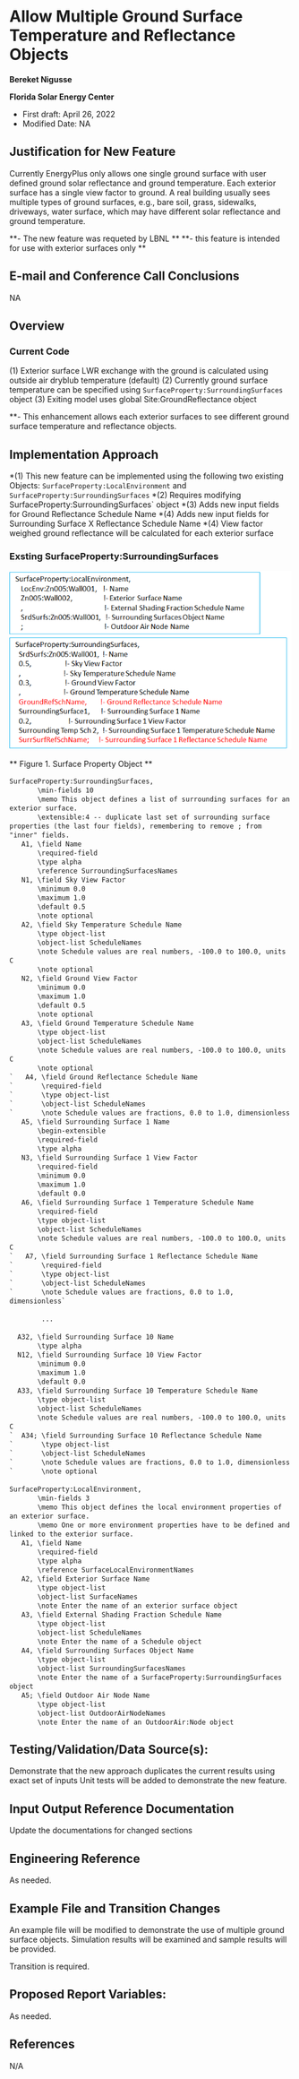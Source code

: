 Allow Multiple Ground Surface Temperature and Reflectance Objects
======================

**Bereket Nigusse**

**Florida Solar Energy Center**

 - First draft: April 26, 2022
 - Modified Date: NA

## Justification for New Feature ##

Currently EnergyPlus only allows one single ground surface with user defined ground solar reflectance and ground temperature. Each exterior surface has a single view factor to ground. A real building usually sees multiple types of ground surfaces, e.g., bare soil, grass, sidewalks, driveways, water surface, which may have different solar reflectance and ground temperature.

**- The new feature was requeted by LBNL **
**- this feature is intended for use with exterior surfaces only **

## E-mail and  Conference Call Conclusions ##

NA

## Overview ##

### Current Code ###

(1) Exterior surface LWR exchange with the ground is calculated using outside air dryblub temperature (default)
(2) Currently ground surface temperature can be specified using `SurfaceProperty:SurroundingSurfaces` object 
(3) Exiting model uses global Site:GroundReflectance object

**- This enhancement allows each exterior surfaces to see different ground surface temperature and reflectance objects.

## Implementation Approach ##

*(1) This new feature can be implemented using the following two existing Objects:
     `SurfaceProperty:LocalEnvironment` and `SurfaceProperty:SurroundingSurfaces`
*(2) Requires modifying SurfaceProperty:SurroundingSurfaces` object
*(3) Adds new input fields for Ground Reflectance Schedule Name
*(4) Adds new input fields for Surrounding Surface X Reflectance Schedule Name
*(4) View factor weighed ground reflectance will be calculated for each exterior surface

### Exsting SurfaceProperty:SurroundingSurfaces ###



![Figure 1](GroundSurfaceProperties_I.PNG)

** Figure 1. Surface Property Object **
 
``` 
SurfaceProperty:SurroundingSurfaces,
       \min-fields 10
       \memo This object defines a list of surrounding surfaces for an exterior surface.
       \extensible:4 -- duplicate last set of surrounding surface properties (the last four fields), remembering to remove ; from "inner" fields.
   A1, \field Name
       \required-field
       \type alpha
       \reference SurroundingSurfacesNames
   N1, \field Sky View Factor
       \minimum 0.0
       \maximum 1.0
       \default 0.5
       \note optional
   A2, \field Sky Temperature Schedule Name
       \type object-list
       \object-list ScheduleNames
       \note Schedule values are real numbers, -100.0 to 100.0, units C
       \note optional
   N2, \field Ground View Factor
       \minimum 0.0
       \maximum 1.0
       \default 0.5
       \note optional
   A3, \field Ground Temperature Schedule Name
       \type object-list
       \object-list ScheduleNames
       \note Schedule values are real numbers, -100.0 to 100.0, units C
       \note optional
`   A4, \field Ground Reflectance Schedule Name
`       \required-field
`       \type object-list
`       \object-list ScheduleNames
`       \note Schedule values are fractions, 0.0 to 1.0, dimensionless
   A5, \field Surrounding Surface 1 Name
       \begin-extensible
       \required-field
       \type alpha
   N3, \field Surrounding Surface 1 View Factor
       \required-field
       \minimum 0.0
       \maximum 1.0
       \default 0.0
   A6, \field Surrounding Surface 1 Temperature Schedule Name
       \required-field
       \type object-list
       \object-list ScheduleNames
       \note Schedule values are real numbers, -100.0 to 100.0, units C	   
`   A7, \field Surrounding Surface 1 Reflectance Schedule Name
`       \required-field
`       \type object-list
`       \object-list ScheduleNames
`       \note Schedule values are fractions, 0.0 to 1.0, dimensionless`
 
        ...
		
  A32, \field Surrounding Surface 10 Name
       \type alpha
  N12, \field Surrounding Surface 10 View Factor
       \minimum 0.0
       \maximum 1.0
       \default 0.0
  A33, \field Surrounding Surface 10 Temperature Schedule Name
       \type object-list
       \object-list ScheduleNames
       \note Schedule values are real numbers, -100.0 to 100.0, units C
`  A34; \field Surrounding Surface 10 Reflectance Schedule Name
`       \type object-list
`       \object-list ScheduleNames
`       \note Schedule values are fractions, 0.0 to 1.0, dimensionless
`       \note optional	

SurfaceProperty:LocalEnvironment,
       \min-fields 3
       \memo This object defines the local environment properties of an exterior surface.
       \memo One or more environment properties have to be defined and linked to the exterior surface.
   A1, \field Name
       \required-field
       \type alpha
       \reference SurfaceLocalEnvironmentNames
   A2, \field Exterior Surface Name
       \type object-list
       \object-list SurfaceNames
       \note Enter the name of an exterior surface object
   A3, \field External Shading Fraction Schedule Name
       \type object-list
       \object-list ScheduleNames
       \note Enter the name of a Schedule object
   A4, \field Surrounding Surfaces Object Name
       \type object-list
       \object-list SurroundingSurfacesNames
       \note Enter the name of a SurfaceProperty:SurroundingSurfaces object
   A5; \field Outdoor Air Node Name
       \type object-list
       \object-list OutdoorAirNodeNames
       \note Enter the name of an OutdoorAir:Node object
```
	   
## Testing/Validation/Data Source(s): ##

Demonstrate that the new approach duplicates the current results using exact set of inputs
Unit tests will be added to demonstrate the new feature.

## Input Output Reference Documentation ##

Update the documentations for changed sections

## Engineering Reference ##

As needed.

## Example File and Transition Changes ##

An example file will be modified to demonstrate the use of multiple ground surface objects. Simulation results will be examined and sample results will be provided.

Transition is required.

## Proposed Report Variables: ##

As needed.


## References ##

N/A
